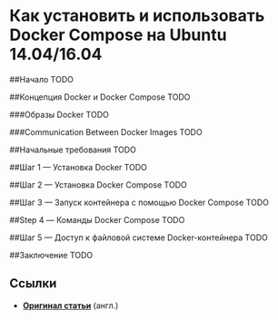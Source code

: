 Как установить и использовать Docker Compose на Ubuntu 14.04/16.04
==================================================================


##Начало
TODO


##Концепция Docker и Docker Compose
TODO

###Образы Docker
TODO

###Communication Between Docker Images
TODO


##Начальные требования
TODO


##Шаг 1 — Установка Docker
TODO


##Шаг 2 — Установка Docker Compose
TODO


##Шаг 3 — Запуск контейнера с помощью Docker Compose
TODO


##Step 4 — Команды Docker Compose
TODO


##Шаг 5 — Доступ к файловой системе Docker-контейнера
TODO


##Заключение
TODO


## Ссылки
* **[Оригинал статьи](https://www.digitalocean.com/community/tutorials/how-to-install-and-use-docker-compose-on-ubuntu-14-04)**  (англ.)
